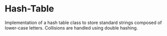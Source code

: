 # Hash-Table
Implementation of a hash table class to store standard strings composed of lower-case letters. Collisions are handled using double hashing.
